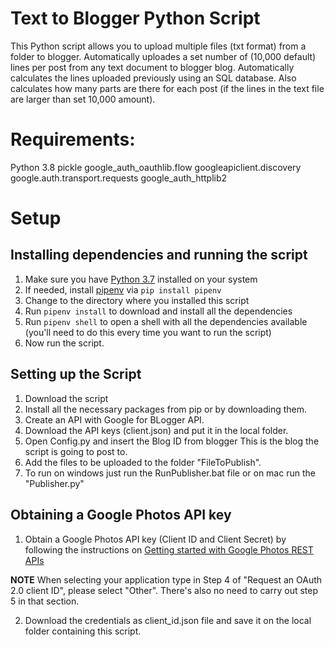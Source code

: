 # Text to Blogger Python Script

This Python script allows you to upload multiple files (txt format) from a folder to blogger.
Automatically uploades a set number of (10,000 default) lines per post from any text document to blogger blog.
Automatically calculates the lines uploaded previously using an SQL database.
Also calculates how many parts are there for each post (if the lines in the text file are larger than set 10,000 amount).

# Requirements:
Python 3.8
pickle
google_auth_oauthlib.flow
googleapiclient.discovery
google.auth.transport.requests
google_auth_httplib2

# Setup
## Installing dependencies and running the script
1. Make sure you have [Python 3.7](https://www.python.org/downloads/) installed on your system
2. If needed, install [pipenv](https://pypi.org/project/pipenv/) via `pip install pipenv`
3. Change to the directory where you installed this script
4. Run `pipenv install` to download and install all the dependencies
5. Run `pipenv shell` to open a shell with all the dependencies available (you'll need to do this every time you want to run the script)
6. Now run the script.

## Setting up the Script
1. Download the script
2. Install all the necessary packages from pip or by downloading them.
3. Create an API with Google for BLogger API.
4. Download the API keys (client.json) and put it in the local folder.
5. Open Config.py and insert the Blog ID from blogger
   This is the blog the script is going to post to.
6. Add the files to be uploaded to the folder "FileToPublish".
7. To run on windows just run the RunPublisher.bat file or on mac run the "Publisher.py"

## Obtaining a Google Photos API key

1. Obtain a Google Photos API key (Client ID and Client Secret) by following the instructions on [Getting started with Google Photos REST APIs](https://developers.google.com/photos/library/guides/get-started)

**NOTE** When selecting your application type in Step 4 of "Request an OAuth 2.0 client ID", please select "Other". There's also no need to carry out step 5 in that section.

2. Download the credentials as client_id.json file and save it on the local folder containing this script.

